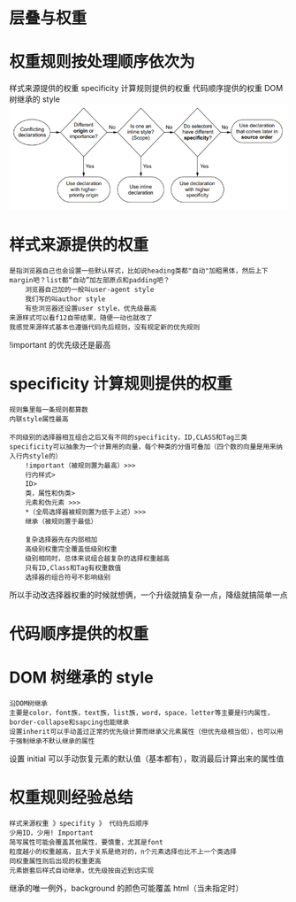 # 层叠与权重

# 权重规则按处理顺序依次为

样式来源提供的权重
specificity 计算规则提供的权重
代码顺序提供的权重
DOM 树继承的 style
![Origin Order](public/originOrder.png)

# 样式来源提供的权重

    是指浏览器自己也会设置一些默认样式，比如说heading类都"自动"加粗黑体，然后上下margin吧？list都“自动”加左部原点和padding吧？
    	浏览器自己加的一般叫user-agent style
    	我们写的叫author style
    	有些浏览器还设置user style，优先级最高
    来源样式可以看f12自带结果，随便一动也就改了
    我感觉来源样式基本也遵循代码先后规则，没有规定新的优先规则

!important 的优先级还是最高

# specificity 计算规则提供的权重

    规则集里每一条规则都算数
    内联style属性最高

    不同级别的选择器相互组合之后又有不同的specificity，ID,CLASS和Tag三类specificity可以抽象为一个计算用的向量，每个种类的分值可叠加（四个数的向量是用来纳入行内style的）
    	!important（被规则置为最高）>>>
    	行内样式>
    	ID>
    	类，属性和伪类>
    	元素和伪元素 >>>
    	*（全局选择器被规则置为低于上述）>>>
    	继承（被规则置于最低）

    	复杂选择器先在内部相加
    	高级别权重完全覆盖低级别权重
    	级别相同时，总体来说组合越复杂的选择权重越高
    	只有ID,Class和Tag有权重数值
    	选择器的组合符号不影响级别

所以手动改选择器权重的时候就想俩，一个升级就搞复杂一点，降级就搞简单一点

# 代码顺序提供的权重

# DOM 树继承的 style

    沿DOM树继承
    主要是color，font族，text族，list族，word，space，letter等主要是行内属性，border-collapse和sapcing也能继承
    设置inherit可以手动盖过正常的优先级计算而继承父元素属性（但优先级相当低），也可以用于强制继承不默认继承的属性

设置 initial 可以手动恢复元素的默认值（基本都有），取消最后计算出来的属性值

# 权重规则经验总结

    样式来源权重 》specifity 》 代码先后顺序
    少用ID，少用! Important
    简写属性可能会覆盖其他属性，要慎重，尤其是font
    粒度越小的权重越高，且大于关系是绝对的，n个元素选择也比不上一个类选择
    同权重属性则后出现的权重更高
    元素嵌套后样式自动继承，优先级按由近到远实现

继承的唯一例外，background 的颜色可能覆盖 html（当未指定时）

